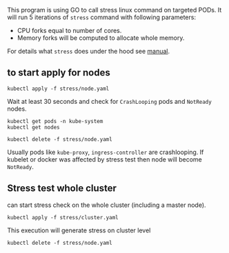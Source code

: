This program is using GO to call stress linux command on targeted PODs. It will run 5 iterations of `stress` command with following parameters:

- CPU forks equal to number of cores.
- Memory forks will be computed to allocate whole memory.

For details what `stress` does under the hood see [manual](https://linux.die.net/man/1/stress).

## to start apply for nodes

```
kubectl apply -f stress/node.yaml
```

Wait at least 30 seconds and check for `CrashLooping` pods and `NotReady` nodes.

```
kubectl get pods -n kube-system
kubectl get nodes
```

```
kubectl delete -f stress/node.yaml
```

Usually pods like `kube-proxy`, `ingress-controller` are crashlooping. If kubelet or docker was affected by stress test then node will become `NotReady`.

## Stress test whole cluster

can start stress check on the whole cluster (including a master node).

```
kubectl apply -f stress/cluster.yaml
```

This execution will generate stress on cluster level
```
kubectl delete -f stress/node.yaml
```
